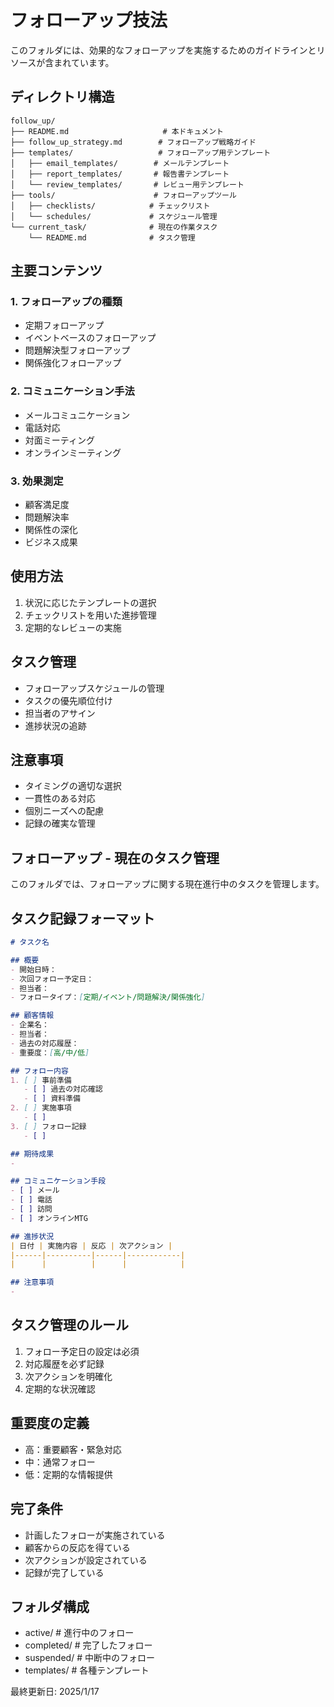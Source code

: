 # フォローアップ技法

このフォルダには、効果的なフォローアップを実施するためのガイドラインとリソースが含まれています。

## ディレクトリ構造
```
follow_up/
├── README.md                     # 本ドキュメント
├── follow_up_strategy.md        # フォローアップ戦略ガイド
├── templates/                   # フォローアップ用テンプレート
│   ├── email_templates/        # メールテンプレート
│   ├── report_templates/       # 報告書テンプレート
│   └── review_templates/       # レビュー用テンプレート
├── tools/                      # フォローアップツール
│   ├── checklists/            # チェックリスト
│   └── schedules/             # スケジュール管理
└── current_task/              # 現在の作業タスク
    └── README.md              # タスク管理
```

## 主要コンテンツ

### 1. フォローアップの種類
- 定期フォローアップ
- イベントベースのフォローアップ
- 問題解決型フォローアップ
- 関係強化フォローアップ

### 2. コミュニケーション手法
- メールコミュニケーション
- 電話対応
- 対面ミーティング
- オンラインミーティング

### 3. 効果測定
- 顧客満足度
- 問題解決率
- 関係性の深化
- ビジネス成果

## 使用方法
1. 状況に応じたテンプレートの選択
2. チェックリストを用いた進捗管理
3. 定期的なレビューの実施

## タスク管理
- フォローアップスケジュールの管理
- タスクの優先順位付け
- 担当者のアサイン
- 進捗状況の追跡

## 注意事項
- タイミングの適切な選択
- 一貫性のある対応
- 個別ニーズへの配慮
- 記録の確実な管理

## フォローアップ - 現在のタスク管理

このフォルダでは、フォローアップに関する現在進行中のタスクを管理します。

## タスク記録フォーマット
```markdown
# タスク名

## 概要
- 開始日時：
- 次回フォロー予定日：
- 担当者：
- フォロータイプ：[定期/イベント/問題解決/関係強化]

## 顧客情報
- 企業名：
- 担当者：
- 過去の対応履歴：
- 重要度：[高/中/低]

## フォロー内容
1. [ ] 事前準備
   - [ ] 過去の対応確認
   - [ ] 資料準備
2. [ ] 実施事項
   - [ ] 
3. [ ] フォロー記録
   - [ ] 

## 期待成果
- 

## コミュニケーション手段
- [ ] メール
- [ ] 電話
- [ ] 訪問
- [ ] オンラインMTG

## 進捗状況
| 日付 | 実施内容 | 反応 | 次アクション |
|------|----------|------|------------|
|      |          |      |            |

## 注意事項
- 
```

## タスク管理のルール
1. フォロー予定日の設定は必須
2. 対応履歴を必ず記録
3. 次アクションを明確化
4. 定期的な状況確認

## 重要度の定義
- 高：重要顧客・緊急対応
- 中：通常フォロー
- 低：定期的な情報提供

## 完了条件
- 計画したフォローが実施されている
- 顧客からの反応を得ている
- 次アクションが設定されている
- 記録が完了している

## フォルダ構成
- active/      # 進行中のフォロー
- completed/   # 完了したフォロー
- suspended/   # 中断中のフォロー
- templates/   # 各種テンプレート

最終更新日: 2025/1/17